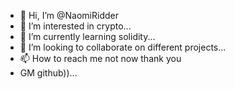 - 👋 Hi, I’m @NaomiRidder
- 👀 I’m interested in crypto...
- 🌱 I’m currently learning solidity...
- 💞️ I’m looking to collaborate on different projects...
- 📫 How to reach me not now thank you
- GM github))...

<!---
NaomiRidder/NaomiRidder is a ✨ special ✨ repository because its `README.md` (this file) appears on your GitHub profile.
You can click the Preview link to take a look at your changes.
--->
